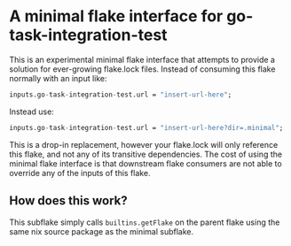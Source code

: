 # A minimal flake interface for go-task-integration-test

This is an experimental minimal flake interface that attempts to provide a solution for ever-growing flake.lock files. Instead of consuming this flake normally with an input like:

```nix
inputs.go-task-integration-test.url = "insert-url-here";
```

Instead use:

```nix
inputs.go-task-integration-test.url = "insert-url-here?dir=.minimal";
```

This is a drop-in replacement, however your flake.lock will only reference this flake,
and not any of its transitive dependencies. The cost of using the minimal flake interface
is that downstream flake consumers are not able to override any of the inputs of this flake.

## How does this work?

This subflake simply calls `builtins.getFlake` on the parent flake using the same nix source package
as the minimal subflake.
